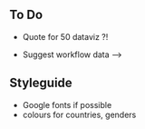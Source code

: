 

## To Do

-   Quote for 50 dataviz ?!

-   Suggest workflow data –\>


## Styleguide

* Google fonts if possible
* colours for countries, genders

